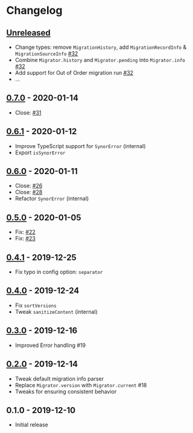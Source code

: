 # Changelog

## [Unreleased]

- Change types: remove `MigrationHistory`, add `MigrationRecordInfo` & `MigrationSourceInfo` [#32](https://github.com/Synor/core/issues/32)
- Combine `Migrator.history` and `Migrator.pending` into `Migrator.info` [#32](https://github.com/Synor/core/issues/32)
- Add support for Out of Order migration run [#32](https://github.com/Synor/core/issues/32)
- ...

## [0.7.0] - 2020-01-14

- Close: [#31](https://github.com/Synor/core/issues/31)

## [0.6.1] - 2020-01-12

- Improve TypeScript support for `SynorError` (internal)
- Export `isSynorError`

## [0.6.0] - 2020-01-11

- Close: [#26](https://github.com/Synor/core/issues/26)
- Close: [#28](https://github.com/Synor/core/issues/28)
- Refactor `SynorError` (internal)

## [0.5.0] - 2020-01-05

- Fix: [#22](https://github.com/Synor/core/issues/22)
- Fix: [#23](https://github.com/Synor/core/issues/23)

## [0.4.1] - 2019-12-25

- Fix typo in config option: `separator`

## [0.4.0] - 2019-12-24

- Fix `sortVersions`
- Tweak `sanitizeContent` (internal)

## [0.3.0] - 2019-12-16

- Improved Error handling #19

## [0.2.0] - 2019-12-14

- Tweak default migration info parser
- Replace `Migrator.version` with `Migrator.current` #18
- Tweaks for ensuring consistent behavior

## 0.1.0 - 2019-12-10

- Initial release

[unreleased]: https://github.com/Synor/core/compare/0.7.0...HEAD
[0.7.0]: https://github.com/Synor/core/compare/0.6.1...0.7.0
[0.6.1]: https://github.com/Synor/core/compare/0.6.0...0.6.1
[0.6.0]: https://github.com/Synor/core/compare/0.5.0...0.6.0
[0.5.0]: https://github.com/Synor/core/compare/0.4.1...0.5.0
[0.4.1]: https://github.com/Synor/core/compare/0.4.0...0.4.1
[0.4.0]: https://github.com/Synor/core/compare/0.3.0...0.4.0
[0.3.0]: https://github.com/Synor/core/compare/0.2.0...0.3.0
[0.2.0]: https://github.com/Synor/core/compare/0.1.0...0.2.0
